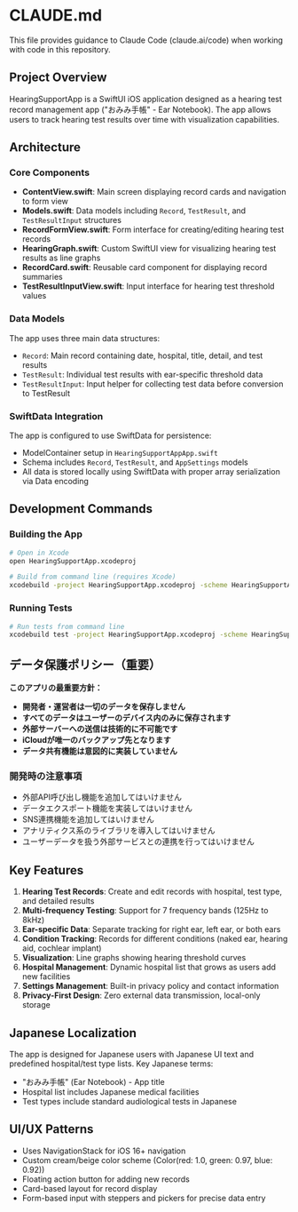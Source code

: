 # CLAUDE.md

This file provides guidance to Claude Code (claude.ai/code) when working with code in this repository.

## Project Overview

HearingSupportApp is a SwiftUI iOS application designed as a hearing test record management app ("おみみ手帳" - Ear Notebook). The app allows users to track hearing test results over time with visualization capabilities.

## Architecture

### Core Components

- **ContentView.swift**: Main screen displaying record cards and navigation to form view
- **Models.swift**: Data models including `Record`, `TestResult`, and `TestResultInput` structures
- **RecordFormView.swift**: Form interface for creating/editing hearing test records
- **HearingGraph.swift**: Custom SwiftUI view for visualizing hearing test results as line graphs
- **RecordCard.swift**: Reusable card component for displaying record summaries
- **TestResultInputView.swift**: Input interface for hearing test threshold values

### Data Models

The app uses three main data structures:
- `Record`: Main record containing date, hospital, title, detail, and test results
- `TestResult`: Individual test results with ear-specific threshold data
- `TestResultInput`: Input helper for collecting test data before conversion to TestResult

### SwiftData Integration

The app is configured to use SwiftData for persistence:
- ModelContainer setup in `HearingSupportAppApp.swift` 
- Schema includes `Record`, `TestResult`, and `AppSettings` models
- All data is stored locally using SwiftData with proper array serialization via Data encoding

## Development Commands

### Building the App
```bash
# Open in Xcode
open HearingSupportApp.xcodeproj

# Build from command line (requires Xcode)
xcodebuild -project HearingSupportApp.xcodeproj -scheme HearingSupportApp -destination 'platform=iOS Simulator,name=iPhone 15' build
```

### Running Tests
```bash
# Run tests from command line
xcodebuild test -project HearingSupportApp.xcodeproj -scheme HearingSupportApp -destination 'platform=iOS Simulator,name=iPhone 15'
```

## データ保護ポリシー（重要）

**このアプリの最重要方針：**
- **開発者・運営者は一切のデータを保存しません**
- **すべてのデータはユーザーのデバイス内のみに保存されます**
- **外部サーバーへの送信は技術的に不可能です**
- **iCloudが唯一のバックアップ先となります**
- **データ共有機能は意図的に実装していません**

### 開発時の注意事項
- 外部API呼び出し機能を追加してはいけません
- データエクスポート機能を実装してはいけません
- SNS連携機能を追加してはいけません
- アナリティクス系のライブラリを導入してはいけません
- ユーザーデータを扱う外部サービスとの連携を行ってはいけません

## Key Features

1. **Hearing Test Records**: Create and edit records with hospital, test type, and detailed results
2. **Multi-frequency Testing**: Support for 7 frequency bands (125Hz to 8kHz)
3. **Ear-specific Data**: Separate tracking for right ear, left ear, or both ears
4. **Condition Tracking**: Records for different conditions (naked ear, hearing aid, cochlear implant)
5. **Visualization**: Line graphs showing hearing threshold curves
6. **Hospital Management**: Dynamic hospital list that grows as users add new facilities
7. **Settings Management**: Built-in privacy policy and contact information
8. **Privacy-First Design**: Zero external data transmission, local-only storage

## Japanese Localization

The app is designed for Japanese users with Japanese UI text and predefined hospital/test type lists. Key Japanese terms:
- "おみみ手帳" (Ear Notebook) - App title
- Hospital list includes Japanese medical facilities
- Test types include standard audiological tests in Japanese

## UI/UX Patterns

- Uses NavigationStack for iOS 16+ navigation
- Custom cream/beige color scheme (Color(red: 1.0, green: 0.97, blue: 0.92))
- Floating action button for adding new records
- Card-based layout for record display
- Form-based input with steppers and pickers for precise data entry